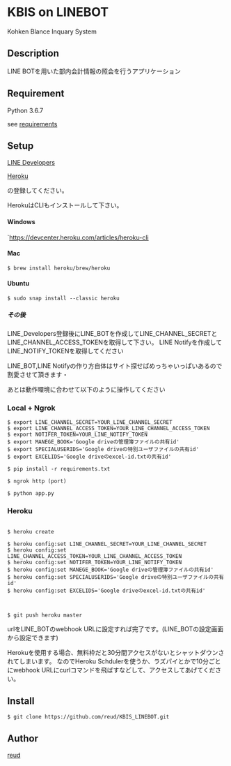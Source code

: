 KBIS on LINEBOT
====

Kohken Blance Inquary System

## Description
LINE BOTを用いた部内会計情報の照会を行うアプリケーション
## Requirement
Python 3.6.7

see [requirements](https://github.com/reud/KBIS_LINEBOT/blob/master/requirements.txt)
## Setup


[LINE Developers](https://developers.line.biz/ja/)

[Heroku](https://jp.heroku.com/)

の登録してください。

HerokuはCLIもインストールして下さい。
#### Windows
`https://devcenter.heroku.com/articles/heroku-cli
#### Mac

```
$ brew install heroku/brew/heroku
```

#### Ubuntu
```
$ sudo snap install --classic heroku
```


##### その後


LINE_Developers登録後にLINE_BOTを作成してLINE_CHANNEL_SECRETとLINE_CHANNEL_ACCESS_TOKENを取得して下さい。
LINE Notifyを作成してLINE_NOTIFY_TOKENを取得してください

LINE_BOT,LINE Notifyの作り方自体はサイト探せばめっちゃいっぱいあるので割愛させて頂きます・

あとは動作環境に合わせて以下のように操作してください


### Local + Ngrok
```
$ export LINE_CHANNEL_SECRET=YOUR_LINE_CHANNEL_SECRET
$ export LINE_CHANNEL_ACCESS_TOKEN=YOUR_LINE_CHANNEL_ACCESS_TOKEN
$ export NOTIFER_TOKEN=YOUR_LINE_NOTIFY_TOKEN
$ export MANEGE_BOOK='Google driveの管理簿ファイルの共有id'
$ export SPECIALUSERIDS='Google driveの特別ユーザファイルの共有id'
$ export EXCELIDS='Google driveのexcel-id.txtの共有id'

$ pip install -r requirements.txt

$ ngrok http (port)

$ python app.py
```


### Heroku
```

$ heroku create

$ heroku config:set LINE_CHANNEL_SECRET=YOUR_LINE_CHANNEL_SECRET
$ heroku config:set LINE_CHANNEL_ACCESS_TOKEN=YOUR_LINE_CHANNEL_ACCESS_TOKEN
$ heroku config:set NOTIFER_TOKEN=YOUR_LINE_NOTIFY_TOKEN
$ heroku config:set MANEGE_BOOK='Google driveの管理簿ファイルの共有id'
$ heroku config:set SPECIALUSERIDS='Google driveの特別ユーザファイルの共有id'
$ heroku config:set EXCELIDS='Google driveのexcel-id.txtの共有id'



$ git push heroku master
```

urlをLINE_BOTのwebhook URLに設定すれば完了です。(LINE_BOTの設定画面から設定できます)

Herokuを使用する場合、無料枠だと30分間アクセスがないとシャットダウンされてしまいます。
なのでHeroku Schdulerを使うか、ラズパイとかで10分ごとにwebhook URLにcurlコマンドを飛ばすなどして、アクセスしてあげてください。



## Install
```
$ git clone https://github.com/reud/KBIS_LINEBOT.git
```




## Author

[reud](https://github.com/reud)
